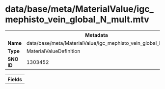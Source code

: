 <h1>data/base/meta/MaterialValue/igc_mephisto_vein_global_N_mult.mtv</h1><table><tr><th colspan="100%">Metadata</th></tr><tr><td><b>Name</b></td><td>data/base/meta/MaterialValue/igc_mephisto_vein_global_N_mult.mtv</td></tr><tr><td><b>Type</b></td><td>MaterialValueDefinition</td></tr><tr><td><b>SNO ID</b></td><td>1303452</td></tr></table>

<table><tr><th colspan="100%">Fields</th></tr></table>

